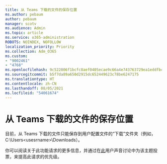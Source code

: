 ```yaml
---
title: 从 Teams 下载的文件的保存位置
ms.author: pebaum
author: pebaum
manager: scotv
ms.audience: Admin
ms.topic: article
ms.service: o365-administration
ROBOTS: NOINDEX, NOFOLLOW
localization_priority: Priority
ms.collection: Adm_O365
ms.custom:
- "9002461"
- "4768"
ms.openlocfilehash: 9c522006f1bcfc8aef0405ecae9c66a4e743763729ea1eddfbca30197e62e812
ms.sourcegitcommit: b5f7da89a650d2915dc652449623c78be6247175
ms.translationtype: HT
ms.contentlocale: zh-CN
ms.lasthandoff: 08/05/2021
ms.locfileid: "54061674"
---
```

# <a name="save-location-for-files-downloaded-from-teams"></a>从 Teams 下载的文件的保存位置

目前，从 Teams 下载的文件只能保存到用户配置文件的“下载”文件夹（例如，C:\Users\<usesrname>\Downloads）。

你可以阅读关于此功能请求的更多信息，并通过在[此](https://microsoftteams.uservoice.com/forums/555103-public/suggestions/18693262-have-the-download-function-of-files-allow-you-to-s)用户声音讨论中为该主题投票，来提高此请求的优先级。
